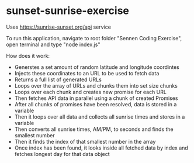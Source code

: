 # sunset-sunrise-exercise

Uses https://sunrise-sunset.org/api service

To run this application, navigate to root folder "Sennen Coding Exercise", open terminal and type "node index.js"

How does it work:
- Generstes a set amount of random latitude and longitude coordintes
- Injects these coordinates to an URL to be used to fetch data
- Returns a full list of generated URLs
- Loops over the array of URLs and chunks them into set size chunks
- Loops over each chunk and creates new promise for each URL
- Then fetches API data in parallel using a chunk of created Promises
- After all chunks of promises have been resolved, data is stored in a variable
- Then it loops over all data and collects all sunrise times and stores in a variable
- Then converts all sunrise times, AM/PM, to seconds and finds the smallest number
- Then it finds the index of that smallest number in the array
- Once index has been found, it looks inside all fetched data by index and fetches longest day for that data object
